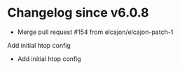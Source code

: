 # Changelog since v6.0.8
- Merge pull request #154 from elcajon/elcajon-patch-1

Add initial htop config 
- Add initial htop config 
